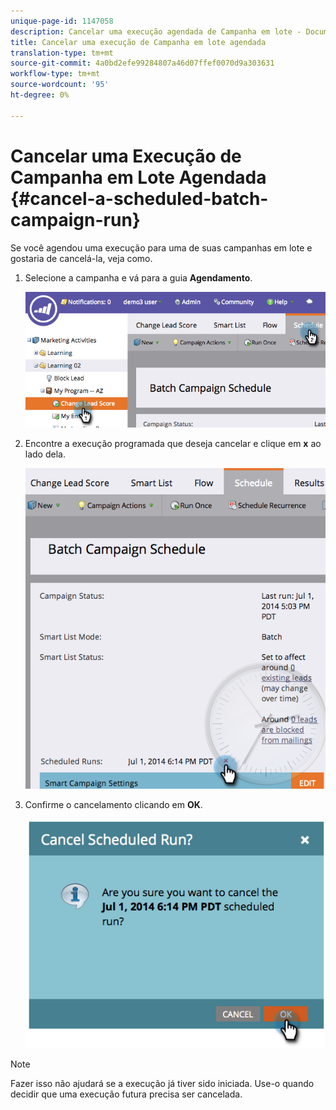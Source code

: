 ```yaml
---
unique-page-id: 1147058
description: Cancelar uma execução agendada de Campanha em lote - Documentos do Marketing - Documentação do produto
title: Cancelar uma execução de Campanha em lote agendada
translation-type: tm+mt
source-git-commit: 4a0bd2efe99284807a46d07ffef0070d9a303631
workflow-type: tm+mt
source-wordcount: '95'
ht-degree: 0%

---
```



# Cancelar uma Execução de Campanha em Lote Agendada {#cancel-a-scheduled-batch-campaign-run}

Se você agendou uma execução para uma de suas campanhas em lote e gostaria de cancelá-la, veja como.

1. Selecione a campanha e vá para a guia **Agendamento**.

   ![](assets/image2014-9-22-16-3a43-3a10.png)

1. Encontre a execução programada que deseja cancelar e clique em **x** ao lado dela.

   ![](assets/image2014-9-22-16-3a43-3a15.png)

1. Confirme o cancelamento clicando em **OK**.

   ![](assets/image2014-9-22-16-3a43-3a24.png)

>[!NOTE]
>
>Fazer isso não ajudará se a execução já tiver sido iniciada. Use-o quando decidir que uma execução futura precisa ser cancelada.

